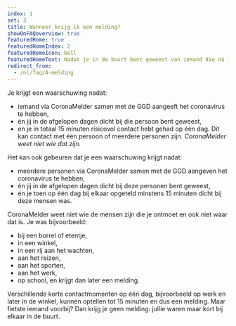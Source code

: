 ```yaml
---
index: 1
set: 3
title: Wanneer krijg ik een melding?
showOnFAQoverview: true
featuredHome: true
featuredHomeIndex: 2
featuredHomeIcon: bell
featuredHomeText: Nadat je in de buurt bent geweest van iemand die ná jullie ontmoeting getest is en corona heeft.
redirect_from: 
  - /nl/faq/4-melding
---
```

Je krijgt een waarschuwing nadat:

- iemand via CoronaMelder samen met de GGD aangeeft het coronavirus te hebben,
- én jij in de afgelopen dagen dicht bij die persoon bent geweest,
- en je in totaal 15 minuten risicovol contact hebt gehad op één dag. Dit kan contact met één persoon of meerdere personen zijn. *CoronaMelder weet niet wie dat zijn.*

Het kan ook gebeuren dat je een waarschuwing krijgt nadat:

- meerdere personen via CoronaMelder samen met de GGD aangeven het coronavirus te hebben,
- én jij in de afgelopen dagen dicht bij deze personen bent geweest,
- én je toen op één dag bij elkaar opgeteld minstens 15 minuten dicht bij deze mensen was.

CoronaMelder weet niet wie de mensen zijn die je ontmoet en ook niet waar dat is. Je was bijvoorbeeld:

- bij een borrel of etentje,
- in een winkel,
- in een rij aan het wachten,
- aan het reizen,
- aan het sporten,
- aan het werk,
- op school, en krijgt dan later een melding.

Verschillende korte contactmomenten op één dag, bijvoorbeeld op werk en later in de winkel, kunnen optellen tot 15 minuten en dus een melding. Maar fietste iemand voorbij? Dan krijg je geen melding: jullie waren maar kort bij elkaar in de buurt.
